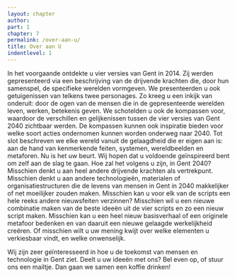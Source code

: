 ```yaml
---
layout: chapter
author: 
part: 1
chapter: 7
permalink: /over-aan-u/
title: Over aan U
indentlevel: 1
---
```


In het voorgaande ontdekte u vier versies van Gent in 2014. Zij werden gepresenteerd via een beschrijving van de drijvende krachten die, door hun samenspel, de specifieke werelden vormgeven. We presenteerden u ook getuigenissen van telkens twee personages. Zo kreeg u een inkijk van onderuit: door de ogen van de mensen die in de gepresenteerde werelden leven, werken, betekenis geven. We schotelden u ook de kompassen voor, waardoor de verschillen en gelijkenissen tussen de vier versies van Gent 2040 zichtbaar werden. De kompassen kunnen ook inspiratie bieden voor welke soort acties ondernomen kunnen worden onderweg naar 2040. Tot slot beschreven we elke wereld vanuit de gelaagdheid die er eigen aan is: aan de hand van kenmerkende feiten, systemen, wereldbeelden en metaforen. 
Nu is het uw beurt. Wij hopen dat u voldoende geïnspireerd bent om zelf aan de slag te gaan. Hoe zal het volgens u zijn, in Gent 2040? Misschien denkt u aan heel andere drijvende krachten als vertrekpunt. Misschien denkt u aan andere technologieën, materialen of organisatiestructuren die de levens van mensen in Gent in 2040 makkelijker of net moeilijker zouden maken. Misschien kan u voor elk van de scripts een hele reeks andere nieuwsfeiten verzinnen? Misschien wil u een nieuwe combinatie maken van de beste ideeën uit de vier scripts en zo een nieuw script maken. Misschien kan u een heel nieuw basisverhaal of een originele metafoor bedenken en van daaruit een nieuwe gelaagde werkelijkheid creëren. Of misschien wilt u uw mening kwijt over welke elementen u verkiesbaar vindt, en welke onwenselijk. 

Wij zijn zeer geïnteresseerd in hoe u de toekomst van mensen en technologie in Gent ziet. Deelt u uw ideeën met ons? Bel even op, of stuur ons een mailtje. Dan gaan we samen een koffie drinken! 

